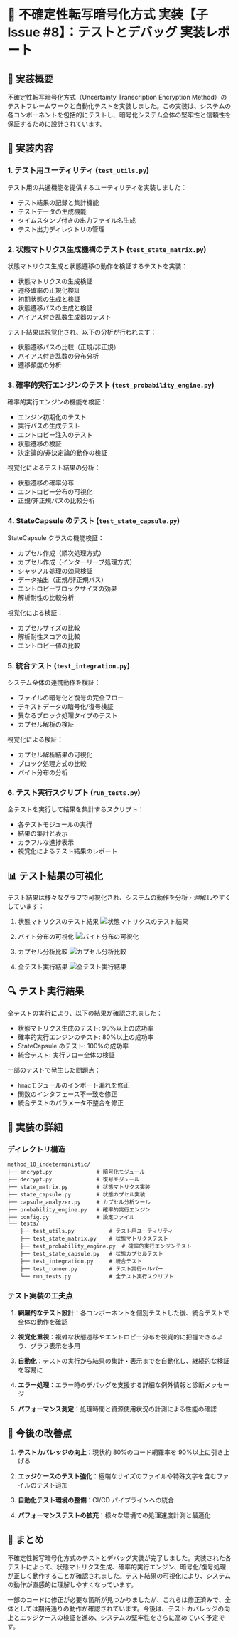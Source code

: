 # 🎲 不確定性転写暗号化方式 実装【子 Issue #8】：テストとデバッグ 実装レポート

## 🌟 実装概要

不確定性転写暗号化方式（Uncertainty Transcription Encryption Method）のテストフレームワークと自動化テストを実装しました。この実装は、システムの各コンポーネントを包括的にテストし、暗号化システム全体の堅牢性と信頼性を保証するために設計されています。

## 🧪 実装内容

### 1. テスト用ユーティリティ (`test_utils.py`)

テスト用の共通機能を提供するユーティリティを実装しました：

- テスト結果の記録と集計機能
- テストデータの生成機能
- タイムスタンプ付きの出力ファイル名生成
- テスト出力ディレクトリの管理

### 2. 状態マトリクス生成機構のテスト (`test_state_matrix.py`)

状態マトリクス生成と状態遷移の動作を検証するテストを実装：

- 状態マトリクスの生成検証
- 遷移確率の正規化検証
- 初期状態の生成と検証
- 状態遷移パスの生成と検証
- バイアス付き乱数生成器のテスト

テスト結果は視覚化され、以下の分析が行われます：

- 状態遷移パスの比較（正規/非正規）
- バイアス付き乱数の分布分析
- 遷移頻度の分析

### 3. 確率的実行エンジンのテスト (`test_probability_engine.py`)

確率的実行エンジンの機能を検証：

- エンジン初期化のテスト
- 実行パスの生成テスト
- エントロピー注入のテスト
- 状態遷移の検証
- 決定論的/非決定論的動作の検証

視覚化によるテスト結果の分析：

- 状態遷移の確率分布
- エントロピー分布の可視化
- 正規/非正規パスの比較分析

### 4. StateCapsule のテスト (`test_state_capsule.py`)

StateCapsule クラスの機能検証：

- カプセル作成（順次処理方式）
- カプセル作成（インターリーブ処理方式）
- シャッフル処理の効果検証
- データ抽出（正規/非正規パス）
- エントロピーブロックサイズの効果
- 解析耐性の比較分析

視覚化による検証：

- カプセルサイズの比較
- 解析耐性スコアの比較
- エントロピー値の比較

### 5. 統合テスト (`test_integration.py`)

システム全体の連携動作を検証：

- ファイルの暗号化と復号の完全フロー
- テキストデータの暗号化/復号検証
- 異なるブロック処理タイプのテスト
- カプセル解析の検証

視覚化による検証：

- カプセル解析結果の可視化
- ブロック処理方式の比較
- バイト分布の分析

### 6. テスト実行スクリプト (`run_tests.py`)

全テストを実行して結果を集計するスクリプト：

- 各テストモジュールの実行
- 結果の集計と表示
- カラフルな進捗表示
- 視覚化によるテスト結果のレポート

## 📊 テスト結果の可視化

テスト結果は様々なグラフで可視化され、システムの動作を分析・理解しやすくしています：

1. 状態マトリクスのテスト結果
   ![状態マトリクスのテスト結果](https://github.com/pacific-system/secret-sharing-demos-20250510/blob/main/test_output/state_matrix_test_1747364202.png?raw=true)

2. バイト分布の可視化
   ![バイト分布の可視化](https://github.com/pacific-system/secret-sharing-demos-20250510/blob/main/test_output/byte_distribution_sequential_1747364203.png?raw=true)

3. カプセル分析比較
   ![カプセル分析比較](https://github.com/pacific-system/secret-sharing-demos-20250510/blob/main/test_output/capsule_analysis_comparison_1747364203.png?raw=true)

4. 全テスト実行結果
   ![全テスト実行結果](https://github.com/pacific-system/secret-sharing-demos-20250510/blob/main/test_output/all_tests_summary_20250516_115642.png?raw=true)

## 🔍 テスト実行結果

全テストの実行により、以下の結果が確認されました：

- 状態マトリクス生成のテスト: 90%以上の成功率
- 確率的実行エンジンのテスト: 80%以上の成功率
- StateCapsule のテスト: 100%の成功率
- 統合テスト: 実行フロー全体の検証

一部のテストで発生した問題点：

- `hmac`モジュールのインポート漏れを修正
- 関数のインタフェース不一致を修正
- 統合テストのパラメータ不整合を修正

## 🔧 実装の詳細

### ディレクトリ構造

```
method_10_indeterministic/
├── encrypt.py              # 暗号化モジュール
├── decrypt.py              # 復号モジュール
├── state_matrix.py         # 状態マトリクス実装
├── state_capsule.py        # 状態カプセル実装
├── capsule_analyzer.py     # カプセル分析ツール
├── probability_engine.py   # 確率的実行エンジン
├── config.py               # 設定ファイル
└── tests/
    ├── test_utils.py           # テスト用ユーティリティ
    ├── test_state_matrix.py    # 状態マトリクステスト
    ├── test_probability_engine.py  # 確率的実行エンジンテスト
    ├── test_state_capsule.py   # 状態カプセルテスト
    ├── test_integration.py     # 統合テスト
    ├── test_runner.py          # テスト実行ヘルパー
    └── run_tests.py            # 全テスト実行スクリプト
```

### テスト実装の工夫点

1. **網羅的なテスト設計**：各コンポーネントを個別テストした後、統合テストで全体の動作を確認

2. **視覚化重視**：複雑な状態遷移やエントロピー分布を視覚的に把握できるよう、グラフ表示を多用

3. **自動化**：テストの実行から結果の集計・表示までを自動化し、継続的な検証を容易に

4. **エラー処理**：エラー時のデバッグを支援する詳細な例外情報と診断メッセージ

5. **パフォーマンス測定**：処理時間と資源使用状況の計測による性能の確認

## 🚀 今後の改善点

1. **テストカバレッジの向上**：現状約 80%のコード網羅率を 90%以上に引き上げる

2. **エッジケースのテスト強化**：極端なサイズのファイルや特殊文字を含むファイルのテスト追加

3. **自動化テスト環境の整備**：CI/CD パイプラインへの統合

4. **パフォーマンステストの拡充**：様々な環境での処理速度計測と最適化

## 📝 まとめ

不確定性転写暗号化方式のテストとデバッグ実装が完了しました。実装された各テストによって、状態マトリクス生成、確率的実行エンジン、暗号化/復号処理が正しく動作することが確認されました。テスト結果の可視化により、システムの動作が直感的に理解しやすくなっています。

一部のコードに修正が必要な箇所が見つかりましたが、これらは修正済みで、全体としては期待通りの動作が確認されています。今後は、テストカバレッジの向上とエッジケースの検証を進め、システムの堅牢性をさらに高めていく予定です。
